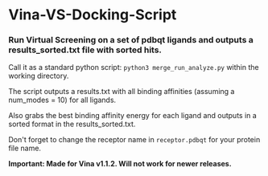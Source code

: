 # Vina-VS-Docking-Script

### Run Virtual Screening on a set of pdbqt ligands and outputs a results_sorted.txt file with sorted hits.

Call it as a standard python script:
`python3 merge_run_analyze.py` within the working directory.

The script outputs a results.txt with all binding affinities (assuming a num_modes = 10) for all ligands.

Also grabs the best binding affinity energy for each ligand and outputs in a sorted format in the results_sorted.txt.

Don't forget to change the receptor name in `receptor.pdbqt` for your protein file name.

__Important: Made for Vina v1.1.2. Will not work for newer releases.__

